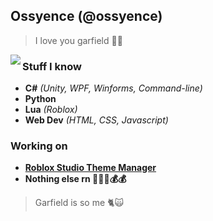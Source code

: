 ## Ossyence (@ossyence)

> I love you garfield 🤑🤤

<img src="https://images.weserv.nl/?url=https://github.com/Ossyence/Ossyence/assets/110287364/f9eccd28-5730-4f9c-a50a-512a66006660?v=4&h=150&w=150&fit=cover&mask=circle&maxage=7d" align="left">

### Stuff I know
* **C#** _(Unity, WPF, Winforms, Command-line)_
* **Python**
* **Lua** _(Roblox)_
* **Web Dev** _(HTML, CSS, Javascript)_

### Working on
- [**Roblox Studio Theme Manager**](https://github.com/Ossyence/Studio-Theme-Manager)
- **Nothing else rn 🤑🤑🤑💰💰**

> Garfield is so me 🐈🙀
